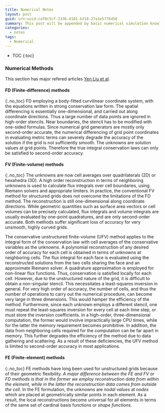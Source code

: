 ```yaml
---
title: Numerical Notes
layout: post
guid: urn:uuid:caf8c5cf-2336-4181-b218-27a1e5776d58
summary: This post will be appended by basic numerical simulation knowledges from artiles or internet.
categories:
  - notes
tags:
  - Numerical
---
```


* TOC
{:toc}

### Numerical Methods
This section has major refered articles [Yen Liu et al](http://www.sciencedirect.com.lama.univ-amu.fr/science/article/pii/S0021999106000106).

#### FD (Finite-difference) methods
{:.no_toc}
FD employing a body-fitted curvilinear coordinate system, with the equations written in strong conservation law form. The spatial differencing is essentially one-dimensional, 
and carried out along coordinate directions. Thus a large number of data points are ignored in high-order stencils. Near boundaries, the stencil has to be modified with one-sided formulas. 
Since numerical grid generators are mostly only second-order accurate, the numerical differencing of grid point coordinates in evaluating metric terms can severely degrade the accuracy of the 
solution if the grid is not sufficiently smooth. The unknowns are solution values at grid points. Therefore the true integral conservation laws can only be satisfied to second-order accuracy. 

#### FV (Finite-volume) methods
{:.no_toc}
The unknowns are now cell averages over quadrilaterals (2D) or hexahedra (3D). A high order reconstruction in terms of neighboring unknowns is used to calculate flux integrals 
over cell boundaries, using Riemann solvers and appropriate limiters. In practice, the conventional FV method for structured grids does not overcome the limitations of the FD method. 
The reconstruction is still one-dimensional along coordinate directions. While geometric quantities such as surface area vectors or cell volumes can be precisely calculated, 
flux integrals and volume integrals are usually evaluated by one-point quadratures, and are only second-order accurate. Both methods suffer significant loss of accuracy for very unsmooth, highly curved grids.

The conservative unstructured finite-volume (UFV) method applies to the integral form of the conservation law with cell averages of the conservative variables as the unknowns. 
A polynomial reconstruction of any desired order of accuracy for each cell is obtained in terms of unknowns at neighboring cells. The flux integral for each face is evaluated using 
the reconstructed solutions from the two cells sharing the face and an approximate Riemann solver. A quadrature approximation is employed for non-linear flux functions. Thus, conservation 
is satisfied locally for each cell. However, due to the unstructured nature of the grid, it is difficult to obtain a non-singular stencil. This necessitates a least-squares inversion in general. 
For very high order of accuracy, the number of cells, and thus the number of operations to carry out the numerical procedure, can become very large in three dimensions. This would hamper the 
efficiency of the method. Furthermore, since each unknown employs a different stencil, one must repeat the least-squares inversion for every cell at each time step, or must store the inversion coefficients. 
In a high-order, three-dimensional computation, the former would involve impractically large CPU times, while for the latter the memory requirement becomes prohibitive. 
In addition, the data from neighboring cells required for the computation can be far apart in memory. This further degrades the efficiency of the method due to data gathering and scattering. 
As a result of these deficiencies, the UFV method is limited to second-order accuracy in most applications.

#### FE (Finite-element) methods
{:.no_toc}
FE methods have long been used for unstructured grids because of their geometric flexibility. *A major difference between the FE and FV or FD methods is that in the former we employ reconstruction data 
from within the element, while in the latter the reconstruction data comes from outside the cell*. In the FE formulation, the unknowns are *nodal values* at *nodes* which are placed at geometrically 
similar points in each element. As a result, the local reconstructions become universal for all elements in terms of the same set of cardinal basis functions or *shape functions*. 
